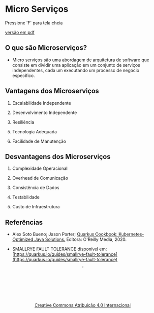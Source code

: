<!-- .slide: data-background-opacity="0.3" data-background-image="https://res.cloudinary.com/dotcom-prod/images/c_fill,f_auto,g_faces:center,q_auto,w_1920/v1/wt-cms-assets/2020/08/emayhqxbsu48vsdeqfl0/wtheadlessmicroservices1920x1440.jpg"
data-transition="convex"
-->
# Micro Serviços
<!-- .element: style="margin-bottom:100px; font-size: 60px; color:white; font-family: Marker Felt;" -->

Pressione 'F' para tela cheia
<!-- .element: style="margin-bottom:10px; font-size: 15px; color:white" -->

[versão em pdf](?print-pdf)
<!-- .element: style="margin-bottom 25px; font-size: 15px; color:white" -->


<!-- .slide: data-background="#21093D" data-transition="convex" -->
## O que são Microserviços?
<!-- .element: style="margin-bottom:90px; font-size: 50px; color:white; font-family: Marker Felt;" -->

* Micro serviços são uma abordagem de arquitetura de software que consiste em
dividir uma aplicação em um conjunto de serviços independentes, cada um
executando um processo de negócio específico.
<!-- .element: style="margin-bottom:30px; font-size: 25px; color:white" -->


<!-- .slide: data-background="#21093D" data-transition="convex" -->
## Vantagens dos Microserviços
<!-- .element: style="margin-bottom:50px; font-size: 50px; color:white; font-family: Marker Felt;" -->

1. Escalabilidade Independente
<!-- .element: style="margin-bottom:30px; font-size: 25px; color:white" -->
2. Desenvolvimento Independente
<!-- .element: style="margin-bottom:30px; font-size: 25px; color:white" -->
3. Resiliência
<!-- .element: style="margin-bottom:30px; font-size: 25px; color:white" -->
5. Tecnologia Adequada
<!-- .element: style="margin-bottom:30px; font-size: 25px; color:white" -->
6. Facilidade de Manutenção
<!-- .element: style="margin-bottom:30px; font-size: 25px; color:white" -->


<!-- .slide: data-background="#21093D" data-transition="convex" -->
## Desvantagens dos Microserviços
<!-- .element: style="margin-bottom:50px; font-size: 50px; color:white; font-family: Marker Felt;" -->

1. Complexidade Operacional
<!-- .element: style="margin-bottom:30px; font-size: 25px; color:white" -->
2. Overhead de Comunicação
<!-- .element: style="margin-bottom:30px; font-size: 25px; color:white" -->
3. Consistência de Dados
<!-- .element: style="margin-bottom:30px; font-size: 25px; color:white" -->
4. Testabilidade
<!-- .element: style="margin-bottom:30px; font-size: 25px; color:white" -->
5. Custo de Infraestrutura
<!-- .element: style="margin-bottom:30px; font-size: 25px; color:white" -->


<!-- .slide: data-background="#21093D" data-transition="convex" -->
## Referências
<!-- .element: style="margin-bottom:50px; font-size: 50px; color:white; font-family: Marker Felt;" -->

* Alex Soto Bueno; Jason Porter; [Quarkus Cookbook: Kubernetes-Optimized Java Solutions.](https://www.amazon.com.br/gp/product/B08D364VMD/ref=as_li_tl?ie=UTF8&camp=1789&creative=9325&creativeASIN=B08D364VMD&linkCode=as2&tag=rpmhub-20&linkId=2f82a4bb959a1797ec9791e0af68d1af) Editora: O'Reilly Media, 2020.
<!-- .element: style="margin-bottom:50px; font-size: 25px; color:white" -->

* SMALLRYE FAULT TOLERANCE disponível em: [https://quarkus.io/guides/smallrye-fault-tolerance](https://quarkus.io/guides/smallrye-fault-tolerance)
<!-- .element: style="margin-bottom:70px; font-size: 25px; color:white" -->

<center>
<a href="https://rpmhub.dev" target="blanck"><img src="../../../imgs/logo.png" alt="Rodrigo Prestes Machado" width="3%" height="3%" border=0 style="border:0; text-decoration:none; outline:none"></a><br/>
<a rel="license" href="http://creativecommons.org/licenses/by/4.0/">Creative Commons Atribuição 4.0 Internacional</a>
</center>